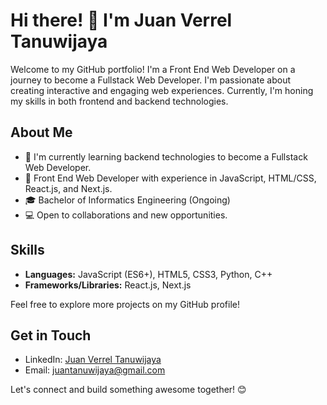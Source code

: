 # Hi there! 👋 I'm Juan Verrel Tanuwijaya

Welcome to my GitHub portfolio! I'm a Front End Web Developer on a journey to become a Fullstack Web Developer. I'm passionate about creating interactive and engaging web experiences. Currently, I'm honing my skills in both frontend and backend technologies.

## About Me

- 🌱 I'm currently learning backend technologies to become a Fullstack Web Developer.
- 💼 Front End Web Developer with experience in JavaScript, HTML/CSS, React.js, and Next.js.
- 🎓 Bachelor of Informatics Engineering (Ongoing)
- 💻 Open to collaborations and new opportunities.

## Skills

- **Languages:** JavaScript (ES6+), HTML5, CSS3, Python, C++
- **Frameworks/Libraries:** React.js, Next.js

Feel free to explore more projects on my GitHub profile!

## Get in Touch

- LinkedIn: [Juan Verrel Tanuwijaya](https://www.linkedin.com/in/juan-verrel-tanuwijaya-389293291/)
- Email: juantanuwijaya@gmail.com

Let's connect and build something awesome together! 😊
